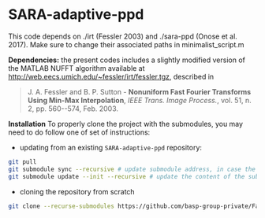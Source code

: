 # SARA-adaptive-ppd

This code depends on ./irt (Fessler 2003) and ./sara-ppd (Onose et al. 2017).
Make sure to change their associated  paths in minimalist_script.m

**Dependencies:** the present codes includes a slightly modified version of the MATLAB NUFFT algorithm available at http://web.eecs.umich.edu/~fessler/irt/fessler.tgz, described in

> J. A. Fessler and B. P. Sutton - 
<strong>Nonuniform Fast Fourier Transforms Using Min-Max Interpolation</strong>, <em>IEEE Trans. Image Process.</em>, vol. 51, n. 2, pp. 560--574, Feb. 2003.

**Installation** To properly clone the project with the submodules, you may need to do follow one of set of instructions:

- updating from an existing `SARA-adaptive-ppd` repository:

```bash
git pull
git submodule sync --recursive # update submodule address, in case the url has changed
git submodule update --init --recursive # update the content of the submodules
```

- cloning the repository from scratch

```bash
git clone --recurse-submodules https://github.com/basp-group-private/Faceted-Hyper-SARA.git
```
